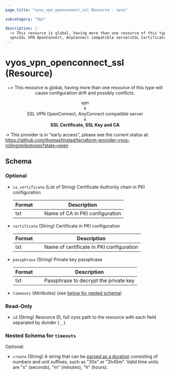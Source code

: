 ```yaml
---
page_title: "vyos_vpn_openconnect_ssl Resource - vyos"

subcategory: "Vpn"

description: |- 
  ~> This resource is global, having more than one resource of this type will cause configuration drift and possibly conflicts.
  vpn⯯SSL VPN OpenConnect, AnyConnect compatible server⯯SSL Certificate, SSL Key and CA
---
```


# vyos_vpn_openconnect_ssl (Resource)
<center>

~> This resource is global, having more than one resource of this type will cause configuration drift and possibly conflicts.

*vpn*  
⯯  
SSL VPN OpenConnect, AnyConnect compatible server  
⯯  
**SSL Certificate, SSL Key and CA**


</center>

-> This provider is in "early access", please see the current status at: https://github.com/thomasfinstad/terraform-provider-vyos-rolling/milestones?state=open

## Schema

### Optional

- `ca_certificate` (List of String) Certificate Authority chain in PKI configuration

    |Format  &emsp;|Description                      |
    |----------|-----------------------------------|
    |txt     &emsp;|Name of CA in PKI configuration  |
- `certificate` (String) Certificate in PKI configuration

    |Format  &emsp;|Description                               |
    |----------|--------------------------------------------|
    |txt     &emsp;|Name of certificate in PKI configuration  |
- `passphrase` (String) Private key passphrase

    |Format  &emsp;|Description                            |
    |----------|-----------------------------------------|
    |txt     &emsp;|Passphrase to decrypt the private key  |
- `timeouts` (Attributes) (see [below for nested schema](#nestedatt--timeouts))

### Read-Only

- `id` (String) Resource ID, full vyos path to the resource with each field separated by dunder (`__`).

<a id="nestedatt--timeouts"></a>
### Nested Schema for `timeouts`

Optional:

- `create` (String) A string that can be [parsed as a duration](https://pkg.go.dev/time#ParseDuration) consisting of numbers and unit suffixes, such as &#34;30s&#34; or &#34;2h45m&#34;. Valid time units are &#34;s&#34; (seconds), &#34;m&#34; (minutes), &#34;h&#34; (hours).  
